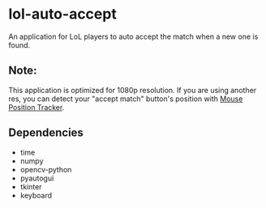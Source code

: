# lol-auto-accept
An application for LoL players to auto accept the match when a new one is found.

## Note:
This application is optimized for 1080p resolution. If you are using another res, you can detect your "accept match" button's position with [Mouse Position Tracker](https://github.com/draxya/Mouse-Position-Tracker).

## Dependencies
- time
- numpy
- opencv-python
- pyautogui
- tkinter
- keyboard
